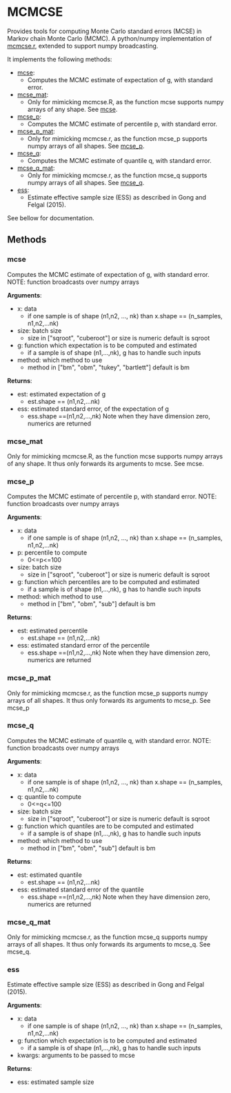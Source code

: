 # MCMCSE

Provides tools for computing Monte Carlo standard errors (MCSE) in Markov chain Monte Carlo (MCMC). A python/numpy implementation of [mcmcse.r](https://cran.r-project.org/web/packages/mcmcse/index.html), extended to support numpy broadcasting.

It implements the following methods:

  * [mcse](#mcse):
    * Computes the MCMC estimate of expectation of g, with standard error.
  * [mcse_mat](#mcse_mat):
    * Only for mimicking mcmcse.R, as the function mcse supports numpy arrays of any shape. See [mcse](#mcse).
  * [mcse_p](#mcse_p):
    * Computes the MCMC estimate of percentile p, with standard error.
  * [mcse\_p\_mat](#mcse\_p\_mat):
    * Only for mimicking mcmcse.r, as the function mcse_p supports numpy arrays of all shapes. See [mcse_p](#mcse_p).
  * [mcse_q](mcse_q):
    * Computes the MCMC estimate of quantile q, with standard error.
  * [mcse\_q\_mat](mcse\_q\_mat):
    * Only for mimicking mcmcse.r, as the function mcse_q supports numpy arrays of all shapes. See [mcse_q](mcse_q).
  * [ess](ess):
    * Estimate effective sample size (ESS) as described in Gong and Felgal (2015).


See bellow for documentation.

## Methods

### mcse

  Computes the MCMC estimate of expectation of g, with standard error.
  NOTE: function broadcasts over numpy arrays
  
  **Arguments**:
  * x: data
      * if one sample is of shape (n1,n2, ..., nk)
        than x.shape == (n_samples, n1,n2,...nk)
  * size: batch size
      * size in ["sqroot", "cuberoot"] or size is numeric
        default is sqroot
  * g: function which expectation is to be computed and estimated
      * if a sample is of shape (n1,...,nk), g has to handle such inputs
  * method: which method to use
      * method in ["bm", "obm", "tukey", "bartlett"]
        default is bm
  
  **Returns**:
  * est: estimated expectation of g
      * est.shape == (n1,n2,...nk)
  * ess: estimated standard error, of the expectation of g
      * ess.shape ==(n1,n2,...,nk)
  Note when they have dimension zero, numerics are returned

### mcse_mat

  Only for mimicking mcmcse.R, as the function mcse supports numpy arrays of any shape. It thus only forwards its arguments to mcse.
  See mcse.

### mcse_p

  Computes the MCMC estimate of percentile p, with standard error.
  NOTE: function broadcasts over numpy arrays

  **Arguments**:
  * x: data
      * if one sample is of shape (n1,n2, ..., nk)
        than x.shape == (n_samples, n1,n2,...nk)
  * p: percentile to compute
      * 0<=p<=100
  * size: batch size
      * size in ["sqroot", "cuberoot"] or size is numeric
        default is sqroot
  * g: function which percentiles are to be computed and estimated
      * if a sample is of shape (n1,...,nk), g has to handle such inputs
  * method: which method to use
      * method in ["bm", "obm", "sub"]
        default is bm

  **Returns**:
  * est: estimated percentile
      * est.shape == (n1,n2,...nk)
  * ess: estimated standard error of the percentile
      * ess.shape ==(n1,n2,...,nk)
  Note when they have dimension zero, numerics are returned

### mcse\_p\_mat

Only for mimicking mcmcse.r, as the function mcse\_p supports numpy arrays of all shapes. It thus only forwards its arguments to mcse\_p.
See mcse_p

### mcse_q

  Computes the MCMC estimate of quantile q, with standard error.
  NOTE: function broadcasts over numpy arrays
 
  **Arguments**:
  * x: data
      * if one sample is of shape (n1,n2, ..., nk)
        than x.shape == (n_samples, n1,n2,...nk)
  * q: quantile to compute
      * 0<=q<=100
  * size: batch size
      * size in ["sqroot", "cuberoot"] or size is numeric
        default is sqroot
  * g: function which quantiles are to be computed and estimated
      * if a sample is of shape (n1,...,nk), g has to handle such inputs
  * method: which method to use
      * method in ["bm", "obm", "sub"]
        default is bm

  **Returns**:
  * est: estimated quantile
      * est.shape == (n1,n2,...nk)
  * ess: estimated standard error of the quantile
      * ess.shape ==(n1,n2,...,nk)
  Note when they have dimension zero, numerics are returned

### mcse\_q\_mat

Only for mimicking mcmcse.r, as the function mcse\_q supports numpy arrays of all shapes. It thus only forwards its arguments to mcse\_q.
See mcse_q.

### ess

  Estimate effective sample size (ESS) as described in Gong and Felgal (2015).
  
  **Arguments**:
  * x: data
      * if one sample is of shape (n1,n2, ..., nk)
        than x.shape == (n_samples, n1,n2,...nk)
  * g: function which expectation is to be computed and estimated
      * if a sample is of shape (n1,...,nk), g has to handle such inputs
  * kwargs: arguments to be passed to mcse

  **Returns**:
  * ess: estimated sample size
